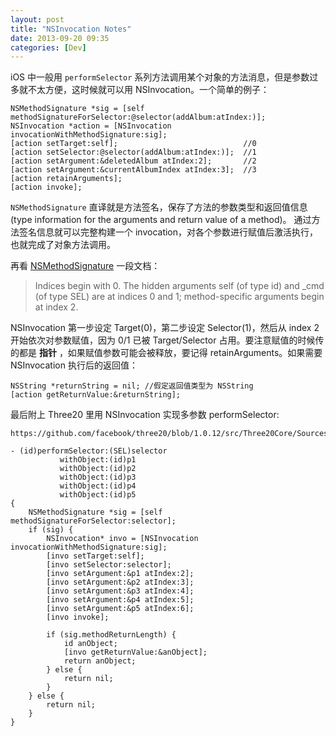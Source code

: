 ```yaml
---
layout: post
title: "NSInvocation Notes"
date: 2013-09-20 09:35
categories: [Dev]
---
```


iOS 中一般用 `performSelector` 系列方法调用某个对象的方法消息，但是参数过多就不太方便，这时候就可以用 NSInvocation。一个简单的例子：

```objc
NSMethodSignature *sig = [self methodSignatureForSelector:@selector(addAlbum:atIndex:)];
NSInvocation *action = [NSInvocation invocationWithMethodSignature:sig];
[action setTarget:self];                            //0
[action setSelector:@selector(addAlbum:atIndex:)];  //1
[action setArgument:&deletedAlbum atIndex:2];       //2
[action setArgument:&currentAlbumIndex atIndex:3];  //3
[action retainArguments];
[action invoke];
```

`NSMethodSignature` 直译就是方法签名，保存了方法的参数类型和返回值信息 (type information for the arguments and return value of a method)。 通过方法签名信息就可以完整构建一个 invocation，对各个参数进行赋值后激活执行，也就完成了对象方法调用。

再看 [NSMethodSignature][1] 一段文档：

> Indices begin with 0. The hidden arguments self (of type id) and _cmd (of type SEL) are at indices 0 and 1; method-specific arguments begin at index 2.

NSInvocation 第一步设定 Target(0)，第二步设定 Selector(1)，然后从 index 2 开始依次对参数赋值，因为 0/1 已被 Target/Selector 占用。要注意赋值的时候传的都是 **指针** ，如果赋值参数可能会被释放，要记得 retainArguments。如果需要 NSInvocation 执行后的返回值：

```objc
NSString *returnString = nil; //假定返回值类型为 NSString
[action getReturnValue:&returnString];
```

最后附上 Three20 里用 NSInvocation 实现多参数 performSelector:

```objc
https://github.com/facebook/three20/blob/1.0.12/src/Three20Core/Sources/NSObjectAdditions.m#L89

- (id)performSelector:(SEL)selector
           withObject:(id)p1
           withObject:(id)p2
           withObject:(id)p3
           withObject:(id)p4
           withObject:(id)p5
{
    NSMethodSignature *sig = [self methodSignatureForSelector:selector];
    if (sig) {
        NSInvocation* invo = [NSInvocation invocationWithMethodSignature:sig];
        [invo setTarget:self];
        [invo setSelector:selector];
        [invo setArgument:&p1 atIndex:2];
        [invo setArgument:&p2 atIndex:3];
        [invo setArgument:&p3 atIndex:4];
        [invo setArgument:&p4 atIndex:5];
        [invo setArgument:&p5 atIndex:6];
        [invo invoke];

        if (sig.methodReturnLength) {
            id anObject;
            [invo getReturnValue:&anObject];
            return anObject;
        } else {
            return nil;
        }
    } else {
        return nil;
    }
}
```

[1]:https://developer.apple.com/library/ios/documentation/cocoa/reference/foundation/Classes/NSMethodSignature_Class/Reference/Reference.html

